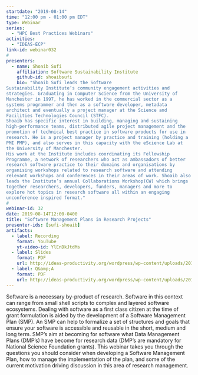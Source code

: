 ```yaml
---
startdate: "2019-08-14"
time: "12:00 pm - 01:00 pm EDT"
type: Webinar
series:
  - "HPC Best Practices Webinars"
activities:
  - "IDEAS-ECP"
link-id: webinar032
#
presenters:
  - name: Shoaib Sufi
    affiliation: Software Sustainability Institute
    github-id: shoaibsufi
    bio: "Shoaib Sufi leads the Software
Sustainability Institute’s community engagement activities and
strategies. Graduating in Computer Science from the University of
Manchester in 1997, he has worked in the commercial sector as a
systems programmer and then as a software developer, metadata
architect and eventually a project manager at the Science and
Facilities Technologies Council (STFC).
Shoaib has specific interest in building, managing and sustaining
high-performance teams, distributed agile project management and the
promotion of technical best practice in software products for use in
research. He is a project manager by practice and training (holding a
PMI PMP), and also serves in this capacity with the eScience Lab at
the University of Manchester.
His work at the Institute includes coordinating its Fellowship
Programme, a network of researchers who act as ambassadors of better
research software practice to their domains and organisations by
organising workshops related to research software and attending
relevant workshops and conferences in their areas of work. Shoaib also
leads the Institute’s annual Collaborations Workshop(CW) which brings
together researchers, developers, funders, managers and more to
explore hot topics in research software all within an engaging
unconference inspired format."
#
webinar-id: 32
date: 2019-08-14T12:00-0400
title: "Software Management Plans in Research Projects"
presenter-ids: [sufi-shoaib]
artifacts:
  - label: Recording
    format: YouTube
    yt-video-id: YlEnDkJtdMs
  - label: Slides
    format: PDF
    url: http://ideas-productivity.org/wordpress/wp-content/uploads/2019/08/webinar032-managementplans.pdf
  - label: Q&amp;A
    format: PDF
    url: http://ideas-productivity.org/wordpress/wp-content/uploads/2019/08/webinar032-managementplans-qa.pdf
---
```

Software is a necessary by-product of research. Software in this
context can range from small shell scripts to complex and layered
software ecosystems. Dealing with software as a first class citizen at
the time of grant formulation is aided by the development of a
Software Management Plan (SMP). An SMP can help to formalize a set of
structures and goals that ensure your software is accessible and
reusable in the short, medium and long term. SMP’s aim at becoming for
software what Data Management Plans (DMP’s) have become for research
data (DMP’s are mandatory for National Science Foundation
grants). This webinar takes you through the questions you should
consider when developing a Software Management Plan, how to manage the
implementation of the plan, and some of the current motivation driving
discussion in this area of research management.
